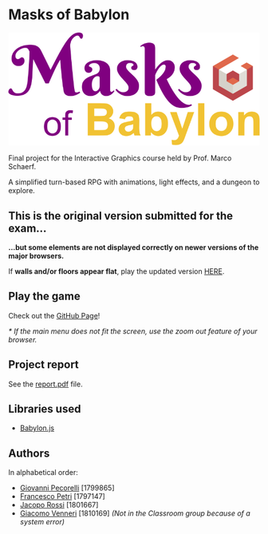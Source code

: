 # Masks of Babylon

![Game Logo](assets/logo-purple.svg)

Final project for the Interactive Graphics course held by Prof. Marco Schaerf.

A simplified turn-based RPG with animations, light effects, and a dungeon to explore.

## This is the original version submitted for the exam...

**...but some elements are not displayed correctly on newer versions of the major browsers.**

If **walls and/or floors appear flat**, play the updated version [HERE](https://github.com/torchipeppo/masks-of-babylon).

## Play the game

Check out the [GitHub Page](https://sapienzainteractivegraphicscourse.github.io/final-project-masks-of-babylon/)!

*\* If the main menu does not fit the screen, use the zoom out feature of your browser.*

## Project report

See the [report.pdf](https://github.com/SapienzaInteractiveGraphicsCourse/final-project-masks-of-babylon/blob/main/report.pdf) file.

## Libraries used

- [Babylon.js](https://www.babylonjs.com/)

## Authors

In alphabetical order:
- [Giovanni Pecorelli](https://github.com/GioPec) [1799865]
- [Francesco Petri](https://github.com/torchipeppo) [1797147]
- [Jacopo Rossi](https://github.com/JacopoRossi) [1801667]
- [Giacomo Venneri](https://github.com/GiacomoVenneri) [1810169] *(Not in the Classroom group because of a system error)*
